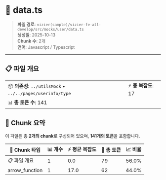 # 📄 data.ts

> **파일 경로**: `vizier(sample)/vizier-fe-all-develop/src/mocks/user/data.ts`  
> **생성일**: 2025-10-13  
> **Chunk 수**: 2개  
> **언어**: Javascript / Typescript
---


## 📋 파일 개요

| | |
|--|--|
| 📦 **의존성**: `../utilsMock` • `../../pages/userinfo/type` | ⚡ **총 복잡도**: 17 |
| 📊 **총 토큰 수**: 141 |  |






## 🧩 Chunk 요약

이 파일은 총 **2개의 chunk**로 구성되어 있으며, **141개의 토큰**을 포함합니다.

| 🧩 Chunk 타입 | 📊 개수 | ⚡ 평균 복잡도 | 📝 총 토큰 | 📈 비율 |
|---------------|--------|-------------|----------|--------|
| 📋 파일 개요 | 1 | 0.0 | 79 | 56.0% |
| arrow_function | 1 | 17.0 | 62 | 44.0% |

